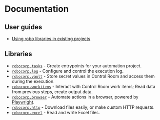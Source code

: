 # Documentation

## User guides

- [Using robo libraries in existing projects](using-with-rcc.md)

## Libraries

- [`robocorp.tasks`](../tasks/docs/README.md) - Create entrypoints for your automation project.
- [`robocorp.log`](../log/docs/README.md) - Configure and control the execution log.
- [`robocorp.vault`](../vault/docs/README.md) - Store secret values in Control Room and access them during the execution.
- [`robocorp.workitems`](../workitems/docs/README.md) - Interact with Control Room work items; Read data from previous steps, create output data.
- [`robocorp.browser`](../browser/docs/README.md) - Automate actions in a browser, powered by [Playwright](https://playwright.dev/).
- [`robocorp.http`](../http/docs/README.md) - Download files easily, or make custom HTTP requests.
- [`robocorp.excel`](../excel/docs/README.md) - Read and write Excel files.
